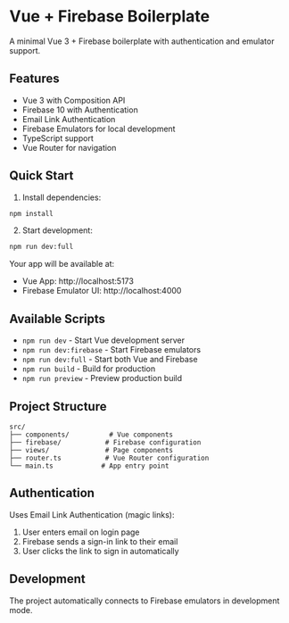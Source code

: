 # Vue + Firebase Boilerplate

A minimal Vue 3 + Firebase boilerplate with authentication and emulator support.

## Features

- Vue 3 with Composition API
- Firebase 10 with Authentication
- Email Link Authentication
- Firebase Emulators for local development
- TypeScript support
- Vue Router for navigation

## Quick Start

1. Install dependencies:
```bash
npm install
```

2. Start development:
```bash
npm run dev:full
```

Your app will be available at:
- Vue App: http://localhost:5173
- Firebase Emulator UI: http://localhost:4000

## Available Scripts

- `npm run dev` - Start Vue development server
- `npm run dev:firebase` - Start Firebase emulators
- `npm run dev:full` - Start both Vue and Firebase
- `npm run build` - Build for production
- `npm run preview` - Preview production build

## Project Structure

```
src/
├── components/          # Vue components
├── firebase/           # Firebase configuration
├── views/              # Page components
├── router.ts           # Vue Router configuration
└── main.ts            # App entry point
```

## Authentication

Uses Email Link Authentication (magic links):
1. User enters email on login page
2. Firebase sends a sign-in link to their email
3. User clicks the link to sign in automatically

## Development

The project automatically connects to Firebase emulators in development mode.
